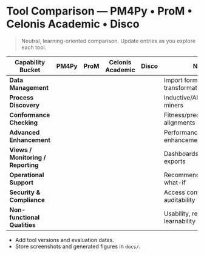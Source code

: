 # Tool Comparison — PM4Py • ProM • Celonis Academic • Disco

> Neutral, learning-oriented comparison. Update entries as you explore each tool.

| Capability Bucket | PM4Py | ProM | Celonis Academic | Disco | Notes |
|---|---|---|---|---|---|
| **Data Management** |  |  |  |  | Import formats, transformations, filtering |
| **Process Discovery** |  |  |  |  | Inductive/Alpha/Heuristics miners |
| **Conformance Checking** |  |  |  |  | Fitness/precision, alignments |
| **Advanced Enhancement** |  |  |  |  | Performance overlays, enhancement |
| **Views / Monitoring / Reporting** |  |  |  |  | Dashboards, charts, exports |
| **Operational Support** |  |  |  |  | Recommendations, alerts, what-if |
| **Security & Compliance** |  |  |  |  | Access control, auditability |
| **Non-functional Qualities** |  |  |  |  | Usability, reliability, learnability |

- Add tool versions and evaluation dates.
- Store screenshots and generated figures in `docs/`.